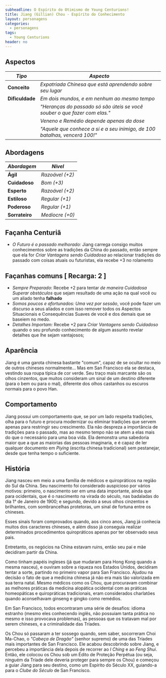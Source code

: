```yaml
---
subheadline: O Espírito do Otimismo de Young Centurions!
title: Jiang (Gillian) Chou - Espírito do Conhecimento
layout: personagens
categories:
  - personagens
tags:
  - Young Centurions
header: no
---
```


## Aspectos

| ***Tipo***       | ***Aspecto***                                                              |
|------------------|----------------------------------------------------------------------------|
| __Conceito__     | _Expatriada Chinesa que está aprendendo sobre seu lugar_                   |
| __Dificuldade__  | _Em dois mundos, e em nenhum ao mesmo tempo_                               |
|                  | _"Heranças do passado só são úteis se você souber o que fazer com elas."_  |
|                  | _Veneno e Remédio depende apenas da dose_                                  |
|                  | _"Aquele que conhece a si e a seu inimigo, de 100 batalhas, vencerá 100!"_ |

## Abordagens

| ***Abordagem*** | ***Nível***     |
|-----------------|-----------------|
| __Ágil__        | _Razoável (+2)_ |
| __Cuidadoso__   | _Bom (+3)_      |
| __Esperto__     | _Razoável (+2)_ |
| __Estiloso__    | _Regular (+1)_  |
| __Poderoso__    | _Regular (+1)_  |
| __Sorrateiro__  | _Medíocre (+0)_ |

## Façanha Centuriã

+ _O Futuro é o passado melhorado:_ Jiang carrega consigo muitos conhecimentos sobre as tradições da China do passado, então sempre que ela for _Criar Vantagens sendo Cuidadosa_ ao relacionar tradições do passado com coisas atuais ou futuristas, ela recebe +3 no rolamento

## Façanhas comuns [ Recarga: 2 ]

+ _Sempre Preparado_: Recebe +2 para tentar _de maneira Cuidadosa Superar obstáculos_ que sejam resultado de uma ação na qual você ou um aliado tenha **falhado**
+ _Somos poucos e afortunados:_ _Uma vez por sessão_,  você pode fazer um discurso a seus aliados e com isso remover todos os Aspectos Situacionais e Consequências Suaves de você e dos demais que se baseiem no medo.
+ _Detalhes Importam:_ Recebe +2 para _Criar Vantagens sendo Cuidadoso_ quando o seu profundo conhecimento de algum assunto revelar detalhes que lhe sejam vantajosos;

## Aparência

Jiang é uma garota chinesa bastante "comum", capaz de se ocultar no meio de outros chineses normalmente... Mas em San Francisco ela se destaca, vestindo sua roupa típica de cor verde. Seu traço mais marcante são os olhos cinzentos, que muitos consideram um sinal de um destino diferente (para o bem ou para o mal), diferente dos olhos castanhos ou escuros normais para o povo Han.

## Comportamento

Jiang possui um comportamento que, se por um lado respeita tradições, olha para o futuro e procura modernizar ou eliminar tradições que servem apenas para restringir seu crescimento. Ela não despreza a importância de tradições para o passado, mas ao mesmo tempo não se atem a elas mais do que o necessário para uma boa vida. Ela demonstra uma sabedoria maior que a que as maiorias das pessoas imaginaria, e é capaz de ler qualquer documento em _Piying_ (escrita chinesa tradicional) sem pestanejar, desde que tenha tempo o suficiente.

## História

Jiang nasceu em meio a uma família de médicos e quiropráticos na região do Sul da China. Seu nascimento foi considerado auspicioso por vários motivos: primeiro, o nascimento ser em uma data importante, ainda que para ocidentais, que é o nascimento na virada do século, nas badaladas do dia 1° de Janeiro de 1900; e segundo, devido a seus olhos cinzentos e brilhantes, com sombrancelhas protetoras, um sinal de fortuna entre os chineses.

Esses sinais foram comprovados quando, aos cinco anos, Jiang já conhecia muitos dos caracteres chineses, e além disso já conseguia realizar determinados procedimentos quiropráticos apenas por ter observado seus pais. 

Entretanto, os negócios na China estavam ruins, então seu pai e mãe decidiram partir da China. 

Como tinham papéis ingleses (já que mudaram para Hong Kong quando a mesma nasceu), e ouviram sobre a riqueza nos Estados Unidos, decidiram tentar a sorte, partindo no primeiro vapor para San Francisco. Ajudou na decisão o fato de que a medicina chinesa já não era mais tão valorizada em sua terra natal. Mesmo médicos como os Chou, que procuravam combinar as melhores práticas da medicina alopática ocidental com as práticas homeopáticas e quiropráticas tradicionais, eram considerados charlatões quando aconselhavam ginseng e gingko como remédios. 

Em San Francisco, todos encontraram uma série de desafios: idioma estranho (mesmo eles conhecendo inglês, não possuiam tanta prática no mesmo e isso provocava problemas), as pessoas que os tratavam mal por serem chineses, e a criminalidade das Tríades. 

Os Chou só passaram a ter sossego quando, sem saber, socorreram Choi Ma-Chao, o _"Cabeça de Dragão"_ (senhor supremo) de uma das Tríades mais importantes de San Francisco. Ele acabou descobrindo sobre Jiang, e percebeu a importância dela depois de recorrer ao _I Ching_ e ao _Feng Shui_. Então, ele colocou os Chou sob um Édito de Proteção Perpétua (ou seja, ninguém da Tríade dele deveria proteger para sempre os Chou) e começou a guiar Jiang para seu destino, como um Espírito do Século XX, guiando-a para o _Clube do Século_ de San Francisco.
